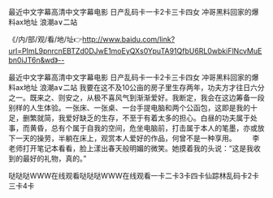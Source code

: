 最近中文字幕高清中文字幕电影
日产乱码卡一卡2卡三卡四女
冲哥黑料回家的爆料ax地址
浪潮a∨二站


《/内/部/观/看/地/址👉http://www.baidu.com/link?url=PImL9pnrcnEBTZd0DJwE1moEyQXs0YpuTA91QfbU6RL0wbkiFlNcvMuEbn0iJT6n&wd》--

最近中文字幕高清中文字幕电影
日产乱码卡一卡2卡三卡四女
冲哥黑料回家的爆料ax地址
浪潮a∨二站
我要在这不及10公亩的房子里生存两年，功夫方才往日六分之一。既来之、则安之，从极不喜风气到渐渐爱好。我断定，我会在这边筹备一段别样的人生体验。一张床、一张桌、一台手提电脑和两个公函包，这即是我的十足，删繁就简，我爱好缺乏的生存，不至于有着太多的担心。白昼的功夫属于处事，而黄昏，总有个属于自我的空间，危坐电脑前，打击属于本人的笔墨，亦或放下一天的操劳，半躺在床上，观赏本人爱好的作品，何曾不是一种享用。
　　李老师打开笔记本看看，脸上漾出春天般明媚的微笑。她摸着我的头说：“这是我收到的最好的礼物，真的。”





哒哒哒WWW在线观看哒哒哒WWW在线观看一卡二卡3卡四卡仙踪林乱码卡2卡三卡4卡
